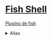 # [Fish Shell](https://fishshell.com/)

[Plugins de fish](https://github.com/topics/fish-plugin)
<details>
<summary> Alias </summary>
para crear un alias:
  
```alias <nombre_alias>="<lo que queres que haga>"```

para guardar el alias en la config.

```funcsave <nombre_alias> ```

</details>
